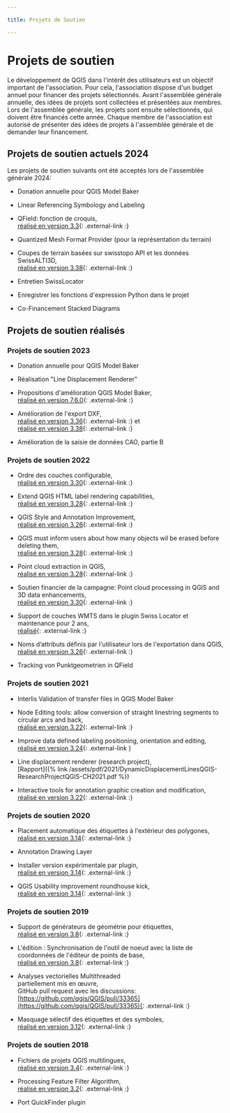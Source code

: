```yaml
---

title: Projets de Soutien

---
```


# Projets de soutien

Le développement de QGIS dans l'intérêt des utilisateurs est un objectif important
de l'association. Pour cela, l'association dispose d'un budget annuel pour financer
des projets sélectionnés. Avant l'assemblée générale annuelle, des idées de projets
sont collectées et présentées aux membres. Lors de l'assemblée générale, les projets
sont ensuite sélectionnés, qui doivent être financés cette année. Chaque membre
de l'association est autorisé de présenter des idées de projets à l'assemblée générale
et de demander leur financement.

## Projets de soutien actuels 2024

Les projets de soutien suivants ont été acceptés lors de l'assemblée générale 2024:

* Donation annuelle pour QGIS Model Baker

* Linear Referencing Symbology and Labeling

* QField: fonction de croquis,<br/>
  [réalisé en version 3.3](https://www.opengis.ch/2024/06/11/qfield-3-3-darien-it-is-just-the-beginning/){: .external-link :}

* Quantized Mesh Format Provider (pour la représentation du terrain)

* Coupes de terrain basées sur swisstopo API et les données SwissALTI3D,<br/>
  [réalisé en version 3.38](https://www.opengis.ch/de/2024/06/25/swiss-locator-plugin-3-0-is-here-with-exciting-features/){: .external-link :}

* Entretien SwissLocator

* Enregistrer les fonctions d'expression Python dans le projet

* Co-Financement Stacked Diagrams

## Projets de soutien réalisés

### Projets de soutien 2023

* Donation annuelle pour QGIS Model Baker

* Réalisation "Line Displacement Renderer"

* Propositions d'amélioration QGIS Model Baker,<br/>
  [réalisé en version 7.6.0](https://github.com/opengisch/QgisModelBaker/releases/tag/v7.6.0){: .external-link :}
  
* Amélioration de l'export DXF,<br/>
  [réalisé en version 3.36](https://qgis.org/en/site/forusers/visualchangelog336/index.html#feature-improved-export-layers-to-dxf-algorithm){: .external-link :} et<br/>
  [réalisé en version 3.38](https://www.opengis.ch/de/2024/05/13/qgis-dxf-export-enhancements/){: .external-link :}

* Amélioration de la saisie de données CAO, partie B

### Projets de soutien 2022

* Ordre des couches configurable,<br/>
  [réalisé en version 3.30](https://qgis.org/en/site/forusers/visualchangelog330/index.html#feature-new-layer-ordering-improvements){: .external-link :}

* Extend QGIS HTML label rendering capabilities,<br/>
  [réalisé en version 3.28](https://qgis.org/en/site/forusers/visualchangelog328/index.html#feature-add-support-for-html-bold-italic-font-size-and-font-family-to-labelling){: .external-link :}

* QGIS Style and Annotation Improvement,<br/>
  [réalisé en version 3.26](https://qgis.org/en/site/forusers/visualchangelog326/index.html#feature-project-style-databases-support){: .external-link :}

* QGIS must inform users about how many objects wil be erased before deleting them,<br/>
  [réalisé en version 3.28](https://qgis.org/en/site/forusers/visualchangelog328/index.html#feature-ask-for-confirmation-when-deleting-features){: .external-link :}

* Point cloud extraction in QGIS,<br/>
  [réalisé en version 3.28](https://qgis.org/en/site/forusers/visualchangelog328/index.html#feature-point-cloud-layer-export){: .external-link :}

* Soutien financier de la campagne: Point cloud processing in QGIS and 3D data enhancements,<br/>
  [réalisé en version 3.30](https://www.lutraconsulting.co.uk/blog/2023/03/07/pointcloud-qgis-cf3-update1/){: .external-link :}

* Support de couches WMTS dans le plugin Swiss Locator et maintenance pour 2 ans,<br/>
  [réalisé](https://www.opengis.ch/de/2023/06/13/unterstutzung-fur-wmts-in-qgis-swiss-locator/){: .external-link :}

* Noms d’attributs définis par l'utilisateur lors de l'exportation dans QGIS,<br/>
  [réalisé en version 3.26](https://qgis.org/en/site/forusers/visualchangelog326/index.html#feature-user-defined-field-names-in-export){: .external-link :}

* Tracking von Punktgeometrien in QField

### Projets de soutien 2021

* Interlis Validation of transfer files in QGIS Model Baker

* Node Editing tools: allow conversion of straight linestring segments to circular
  arcs and back,<br/>
  [réalisé en version 3.22](https://qgis.org/en/site/forusers/visualchangelog322/index.html#feature-convert-to-curve-with-vertex-tool){: .external-link :}

* Improve data defined labeling positioning, orientation and editing,<br/>
  [réalisé en version 3.24](https://qgis.org/en/site/forusers/visualchangelog324/index.html#feature-data-defined-label-positions-by-point-geometries){: .external-link }

* Line displacement renderer (research project),<br/>
  [Rapport]({% link /assets/pdf/2021/DynamicDisplacementLinesQGIS-ResearchProjectQGIS-CH2021.pdf %})

* Interactive tools for annotation graphic creation and modification,<br/>
  [réalisé en version 3.22](https://qgis.org/en/site/forusers/visualchangelog322/index.html#annotations){: .external-link :}

### Projets de soutien 2020

* Placement automatique des étiquettes à l'extérieur des polygones,<br/>
  [réalisé en version 3.14](https://qgis.org/en/site/forusers/visualchangelog314/index.html#feature-automatic-placement-of-labels-outside-polygons){: .external-link :}

* Annotation Drawing Layer

* Installer version expérimentale par plugin,<br/>
  [réalisé en version 3.14](https://qgis.org/en/site/forusers/visualchangelog314/index.html#feature-allow-users-to-install-stable-or-experimental-plugins){: .external-link :}

* QGIS Usability improvement roundhouse kick,<br/>
  [réalisé en version 3.14](https://qgis.org/en/site/forusers/visualchangelog314/index.html#feature-allow-the-drag-and-drop-of-a-layer-across-several-qgis-instances){: .external-link :}

### Projets de soutien 2019

* Support de générateurs de géométrie pour étiquettes,<br/>
  [réalisé en version 3.8](https://qgis.org/en/site/forusers/visualchangelog38/#feature-geometry-generators-for-labeling){: .external-link :}

* L'édition : Synchronisation de l'outil de noeud avec la liste de coordonnées
  de l'éditeur de points de base,<br/>
  [réalisé en version 3.8](https://qgis.org/en/site/forusers/visualchangelog38/#feature-improvements-in-the-vertex-editor){: .external-link :}

* Analyses vectorielles Multithreaded<br/>
  partiellement mis en œuvre,<br/>
  GitHub pull request avec les discussions:
  [https://github.com/qgis/QGIS/pull/33365](https://github.com/qgis/QGIS/pull/33365){: .external-link :}

* Masquage sélectif des étiquettes et des symboles,<br/>
  [réalisé en version 3.12](https://github.com/qgis/QGIS/pull/30747){: .external-link :}

### Projets de soutien 2018

* Fichiers de projets QGIS multilingues,<br/>
  [réalisé en version 3.4](https://www.opengis.ch/de/2018/09/11/qgis-speaks-a-lot-of-languages/){: .external-link :}

* Processing Feature Filter Algorithm,<br/>
  [réalisé en version 3.2](https://qgis.org/en/site/forusers/visualchangelog32/index.html#feature-feature-filter-algorithm-for-processing-models){: .external-link :}

* Port QuickFinder plugin<br/>
